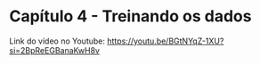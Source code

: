 # Capítulo 4 - Treinando os dados

Link do vídeo no Youtube: https://youtu.be/BGtNYqZ-1XU?si=2BpReEGBanaKwH8v
